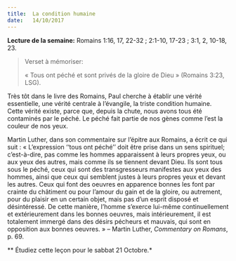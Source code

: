 ```yaml
---
title:  La condition humaine
date:   14/10/2017
---
```


**Lecture de la semaine:** Romains 1:16, 17, 22-32 ; 2:1-10, 17-23 ; 3:1, 2, 10-18, 23.

><p>Verset à mémoriser:</p>
>« Tous ont péché et sont privés de la gloire de Dieu » (Romains 3:23, LSG).

Très tôt dans le livre des Romains, Paul cherche à établir une vérité essentielle, une vérité centrale à l’évangile, la triste condition humaine. Cette vérité existe, parce que, depuis la chute, nous avons tous été contaminés par le péché. Le péché fait partie de nos gènes comme l’est la couleur de nos yeux. 

Martin Luther, dans son commentaire sur l’épitre aux Romains, a écrit ce qui suit : « L’expression ‘‘tous ont péché’’ doit être prise dans un sens spirituel; c’est-à-dire, pas comme les hommes apparaissent à leurs propres yeux, ou aux yeux des autres, mais comme ils se tiennent devant Dieu. Ils sont tous sous le péché, ceux qui sont des transgresseurs manifestes aux yeux des hommes, ainsi que ceux qui semblent justes à leurs propres yeux et devant les autres. Ceux qui font des oeuvres en apparence bonnes les font par crainte du châtiment ou pour l’amour du gain et de la gloire, ou autrement, pour du plaisir en un certain objet, mais pas d’un esprit disposé et désintéressé. De cette manière, l’homme s’exerce lui-même continuellement et extérieurement dans les bonnes oeuvres, mais intérieurement, il est totalement immergé dans des désirs pécheurs et mauvais, qui sont en opposition aux bonnes oeuvres. » – Martin Luther, *Commentary on Romans*, p. 69. 

** Étudiez cette leçon pour le sabbat 21 Octobre.*